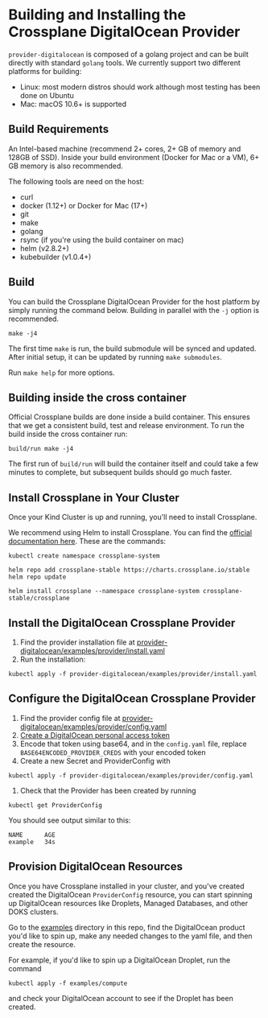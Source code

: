 # Building and Installing the Crossplane DigitalOcean Provider

`provider-digitalocean` is composed of a golang project and can be built directly with standard `golang` tools. We currently support two different platforms for building:

* Linux: most modern distros should work although most testing has been done on Ubuntu
* Mac: macOS 10.6+ is supported

## Build Requirements

An Intel-based machine (recommend 2+ cores, 2+ GB of memory and 128GB of SSD). Inside your build environment (Docker for Mac or a VM), 6+ GB memory is also recommended.

The following tools are need on the host:

* curl
* docker (1.12+) or Docker for Mac (17+)
* git
* make
* golang
* rsync (if you're using the build container on mac)
* helm (v2.8.2+)
* kubebuilder (v1.0.4+)

## Build
You can build the Crossplane DigitalOcean Provider for the host platform by simply running the command below.
Building in parallel with the `-j` option is recommended.

```console
make -j4
```

The first time `make` is run, the build submodule will be synced and
updated. After initial setup, it can be updated by running `make submodules`.

Run `make help` for more options.

## Building inside the cross container

Official Crossplane builds are done inside a build container. This ensures that we get a consistent build, test and release environment. To run the build inside the cross container run:

```console
build/run make -j4
```

The first run of `build/run` will build the container itself and could take a few minutes to complete, but subsequent builds should go much faster.

## Install Crossplane in Your Cluster
Once your Kind Cluster is up and running, you'll need to install Crossplane. 

We recommend using Helm to install Crossplane. You can find the [official documentation here](https://crossplane.io/docs/v1.5/getting-started/install-configure.html#install-crossplane). These are the commands: 

```console
kubectl create namespace crossplane-system

helm repo add crossplane-stable https://charts.crossplane.io/stable
helm repo update

helm install crossplane --namespace crossplane-system crossplane-stable/crossplane
```

## Install the DigitalOcean Crossplane Provider

1. Find the provider installation file at [provider-digitalocean/examples/provider/install.yaml](./examples/provider/install.yaml)
2. Run the installation:

```console
kubectl apply -f provider-digitalocean/examples/provider/install.yaml
```

## Configure the DigitalOcean Crossplane Provider 
1. Find the provider config file at [provider-digitalocean/examples/provider/config.yaml](./examples/provider/config.yaml)
1. [Create a DigitalOcean personal access token](https://docs.digitalocean.com/reference/api/create-personal-access-token/)
1. Encode that token using base64, and in the `config.yaml` file, replace `BASE64ENCODED_PROVIDER_CREDS` with your encoded token
1. Create a new Secret and ProviderConfig with 
```console
kubectl apply -f provider-digitalocean/examples/provider/config.yaml
```
1. Check that the Provider has been created by running 

```console
kubectl get ProviderConfig
```

You should see output similar to this: 

```console
NAME      AGE
example   34s
```

## Provision DigitalOcean Resources 
Once you have Crossplane installed in your cluster, and you've created created the DigitalOcean `ProviderConfig` resource, you can start spinning up DigitalOcean resources like Droplets, Managed Databases, and other DOKS clusters. 

Go to the [examples](./examples) directory in this repo, find the DigitalOcean product you'd like to spin up, make any needed changes to the yaml file, and then create the resource. 

For example, if you'd like to spin up a DigitalOcean Droplet, run the command

```console 
kubectl apply -f examples/compute
```
and check your DigitalOcean account to see if the Droplet has been created.
